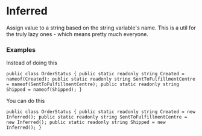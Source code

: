 # Inferred
Assign value to a string based on the string variable's name. This is a util for the truly lazy ones - which means pretty much everyone.

### Examples

Instead of doing this  

`
public class OrderStatus
{
  public static readonly string Created = nameof(Created);
  public static readonly string SentToFulfillmentCentre = nameof(SentToFulfillmentCentre);
  public static readonly string Shipped = nameof(Shipped);
}
`

You can do this

`
public class OrderStatus
{
  public static readonly string Created = new Inferred();
  public static readonly string SentToFulfillmentCentre = new Inferred();
  public static readonly string Shipped = new Inferred();
}
`
